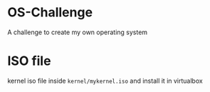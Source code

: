 # OS-Challenge
A challenge to create my own operating system 
# ISO file
kernel iso file inside ``kernel/mykernel.iso`` and install it in virtualbox 
